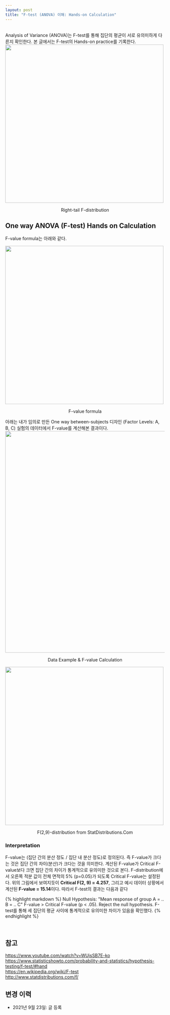 ```yaml
---
layout: post
title: "F-test (ANOVA) 이해: Hands-on Calculation"
---
```

<br>
Analysis of Variance (ANOVA)는 F-test를 통해 집단의 평균이 서로 유의미하게 다른지 확인한다. 본 글에서는 F-test의 Hands-on practice를 기록한다. 

<img src="/assets/Ftest/F-distribution.png" width="500">
<p style='text-align:center'> Right-tail F-distribution </p>

## One way ANOVA (F-test) Hands on Calculation
F-value formula는 아래와 같다.

<img src="/assets/Ftest/f-test1.png" width="500">
<p style='text-align:center'> F-value formula </p>

아래는 내가 임의로 만든 One way between-subjects 디자인 (Factor Levels: A, B, C) 실험의 데이터에서 F-value를 계산해본 결과이다.
<img src="/assets/Ftest/f-test2.png" width="700">
<p style='text-align:center'> Data Example & F-value Calculation </p>

<img src="/assets/Ftest/f-test3.png" width="500">
<p style='text-align:center'> F(2,9)-distribution from StatDistributions.Com </p>

### Interpretation

F-value는 (집단 간의 분산 정도 / 집단 내 분산 정도)로 정의된다. 즉 F-value가 크다는 것은 집단 간의 차이(분산)가 크다는 것을 의미한다. 계산된 F-value가 Critical F-value보다 크면 집단 간의 차이가 통계적으로 유의미한 것으로 본다. F-distribution에서 오른쪽 적분 값이 전체 면적의 5% (p=0.05)가 되도록 Critical F-value는 설정된다. 위의 그림에서 보여지듯이 **Critical F(2, 9) = 4.257**, 그리고 예시 데이터 상황에서 계산된 **F-value = 15.14**이다. 따라서 F-test의 결과는 다음과 같다

{% highlight markdown %}
Null Hypothesis: "Mean response of group A = .. B = .. C"
F-value > Critical F-value (p < .05). Reject the null hypothesis.
F-test를 통해 세 집단의 평균 사이에 통계적으로 유의미한 차이가 있음을 확인했다.
{% endhighlight %}	

<br>

## 참고
https://www.youtube.com/watch?v=WUjsSB7E-ko <br>
https://www.statisticshowto.com/probability-and-statistics/hypothesis-testing/f-test/#hand <br>
https://en.wikipedia.org/wiki/F-test <br>
http://www.statdistributions.com/f/ <br>

## 변경 이력
* 2021년 9월 23일: 글 등록
